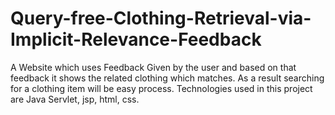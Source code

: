 # Query-free-Clothing-Retrieval-via-Implicit-Relevance-Feedback
A Website which uses Feedback Given by the user and based on that feedback it shows the related clothing which matches. As a result searching for a clothing item will be easy process. Technologies used in this project are Java Servlet, jsp, html, css.
